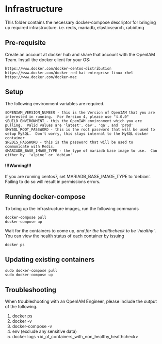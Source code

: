 # Infrastructure

This folder contains the necessary docker-compose descriptor for bringing up required infrastructure.  i.e. redis, mariadb, elasticsearch, rabbitmq

## Pre-requisite
Create an account at docker hub and share that account with the OpenIAM Team.
Install the docker client for your OS:

```
https://www.docker.com/docker-centos-distribution 
https://www.docker.com/docker-red-hat-enterprise-linux-rhel
https://www.docker.com/docker-mac 
```

## Setup

The following environment variables are required.

```
$OPENIAM_VERSION_NUMBER - this is the Version of OpenIAM that you are interested in running.  For Version 4, please use "4.0.0"
$BUILD_ENVIRONMENT - this the OpenIAM environment which you are pulling.  Valid values are 'latest', dev', 'qa', and 'prod'
$MYSQL_ROOT_PASSWORD - this is the root password that will be used to setup MySQL.  Don't worry, this stays internal to the MySQL docker container
$REDIS_PASSWORD - this is the password that will be used to communicate with Redis.
$MARIADB_BASE_IMAGE_TYPE - the type of mariadb base image to use.  Can either by  'alpine' or 'debian'
```

#### !!!Warning!!!

If you are running centos7, set MARIADB_BASE_IMAGE_TYPE to 'debian'.  Failing to do so will result in permissions errors.

## Running docker-compose

To bring up the infrastructure images, run the following commands
```
docker-compose pull
docker-compose up
```

Wait for the containers to come up, *and for the healthcheck to be 'healthy'*.  You can view the health status of each container by issuing

```
docker ps
```


## Updating existing containers
```
sudo docker-compose pull
sudo docker-compose up
```

## Troubleshooting
When troubleshooting with an OpenIAM Engineer, please include the output of the following.
1) docker ps
2) docker -v
3) docker-compose -v
4) env (exclude any sensitive data)
5) docker logs <id_of_containers_with_non_healthy_healthcheck>